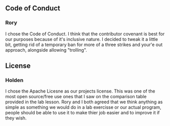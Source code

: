 ## Code of Conduct
### Rory

I chose the Code of Conduct. I think that the contributor covenant is best for our purposes
because of it's inclusive nature. I decided to tweak it a little bit, getting rid of a temporary ban for more of a three strikes and your'e out approach, alongside allowing "trolling".

## License 
### Holden 
I chose the Apache Licesne as our projects license. This was one of the most open source/free use ones that I saw 
on the comparison table provided in the lab lesson. Rory and I both agreed that we think anything as simple as something we would do in a lab exercisse or our actual program, people should be able to use it to make thier job easier and to improve it if they wish. 